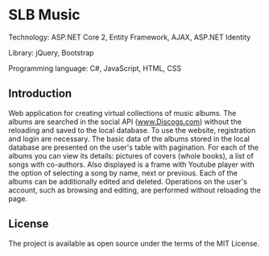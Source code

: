 # SLB Music

Technology: ASP.NET Core 2, Entity Framework, AJAX, ASP.NET Identity

Library: jQuery, Bootstrap

Programming language: C#, JavaScript, HTML, CSS

## Introduction

Web application for creating virtual collections of music albums. The albums are searched in the social API (www.Discogs.com) without the reloading and saved to the local database. To use the website, registration and login are necessary. The basic data of the albums stored in the local database are presented on the user's table with pagination. For each of the albums you can view its details: pictures of covers (whole books), a list of songs with co-authors. Also displayed is a frame with Youtube player with the option of selecting a song by name, next or previous. Each of the albums can be additionally edited and deleted. Operations on the user's account, such as browsing and editing, are performed without reloading the page.


## License

The project is available as open source under the terms of the MIT License.
